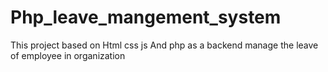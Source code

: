 # Php_leave_mangement_system
This project based on  Html css js And php as a backend manage the leave of employee in organization 
